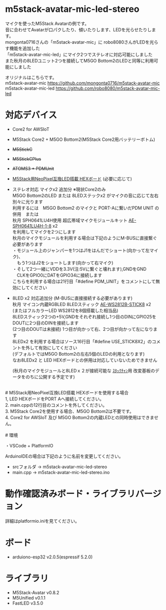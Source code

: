 # m5stack-avatar-mic-led-stereo
マイクを使ったM5Stack Avatarの例です。<br>
音に合わせてAvatarが口パクしたり、傾いたりします、LEDを光らせたりします。<br>
mongonta0716さんの「m5stack-avatar-mic」に robo8080さんがLEDを光らす機能を追加した<br>
「m5stack-avatar-mic-led」にマイク2つでステレオに対応可能にしました<br>
また秋月の8LEDユニット2つを接続してM5GO Bottom2のLEDと同等に利用可能にしました

オリジナルはこちらです。<br>
m5stack-avatar-mic     <https://github.com/mongonta0716/m5stack-avatar-mic><br>
m5stack-avatar-mic-led <https://github.com/robo8080/m5stack-avatar-mic-led><br>

# 対応デバイス

- Core2 for AWSIoT
- M5Stack Core2 + M5GO Bottom2(M5Stack Core2用バッテリーボトム)
- ~~M5StickC~~
- ~~M5StickCPlus~~
- ~~ATOMS3 + PDMUnit~~
- [M5Stack用NeoPixel互換LED搭載 HEXボード](https://www.switch-science.com/products/6058 "Title") (必要に応じて)<br>
- ステレオ対応 マイクx2 追加分  ※現状Core2のみ<br>
      M5GO Bottom2のLED または 8LEDステックx2 がマイクの音に応じて左右別々に光ります<br>
      利用するには　M5GO Bottom2 のマイクと PORT-Aに繋いだPDM UNIT の併用　または<br>
      秋月 SPH0641LU4H使用 超広帯域マイクモジュールキット [AE-SPH0641LU4H-1-8](https://akizukidenshi.com/catalog/g/gK-15577/) x2<br>
      を利用してマイクを2つにします<br>
      秋月のマイクモジュールを利用する場合は下記のようにM-BUSに直接繋ぐ必要があります<br>
      ・モジュール上のジャンパーを1つはJ1をはんだでショート(向かって左マイク)、<br>
      　もう1つはJ2をショートします(向かって右マイク)<br>
      ・そして2つ一緒にVDDを3.3V(注:5Vに繋ぐと壊れます),GNDをGND<br>
      　CLKをGPIO0にDATをGPIO34に接続します<br>
      こちらを利用する場合は21行目「#define PDM_UNIT」をコメントにして無効にしてください<br>
- 8LED x2 対応追加分  (M-BUSに直接接続する必要があります)<br>
      秋月 マイコン内蔵RGBLED 8LEDスティック [AE-WS2812B-STICK8](https://akizukidenshi.com/catalog/g/gM-14307/) x2<br>
      (またはフルカラーLED WS2812を8個搭載した相当品)<br>
      8LEDスティック2つの+5V,GNDをそれぞれ接続し1つ目のDINにGPIO25をDOUTに2つ目のDINを接続します<br>
      (2つ目のDOUTは未接続) 1つ目が向かって右、2つ目が向かって左になります<br>
      8LEDx2 を利用する場合はソース16行目「#define USE_STICK8X2」のコメントを外して有効にしてください<br>
      (デフォルトではM5GO Bottom2の左右5個のLEDの利用となります)<br>
      なお8LEDx2 と LED HEXボードとの併用は対応していないためできません<br>
     
   (秋月のマイクモジュールと8LEDｘ２が接続可能な [ｽﾀｯｸﾁｬﾝ](https://protopedia.net/prototype/2345)用 改変基板のデータをのちに公開する予定です)<br>
<br>
# M5Stack用NeoPixel互換LED搭載 HEXボードを使用する場合<br>
1, LED HEXボードをPORT Aへ接続してください。<br>
2. main.cppの12行目のコメントを外してください。<br>
3. M5Stack Core2を使用する場合、M5GO Bottom2は不要です。<br>
4. Core2 for AWSIoT 及び M5GO Bottom2の内蔵LEDとの同時使用はできません。<br>
<br>
# 環境

・VSCode + PlatformIO

ArduinoIDEの場合は下記のように名前を変更してください。
- srcフォルダ -> m5stack-avatar-mic-led-stereo
- main.cpp -> m5stack-avatar-mic-led-stereo.ino

# 動作確認済みボード・ライブラリバージョン

詳細はplatformio.iniを見てください。

# ボード

- arduiono-esp32 v2.0.5(espressif 5.2.0)

# ライブラリ
- M5Stack-Avatar v0.8.2
- M5Unified v0.1.1
- FastLED v3.5.0

